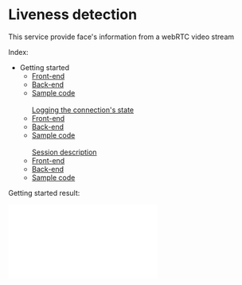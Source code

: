 # Liveness detection

This service provide face's information from a webRTC video stream

Index: <br>
- Getting started  <br>
    - [Front-end](samples/getting-started/Front-end.md) <br>
    - [Back-end](samples/getting-started/Back-end.md)<br>
    - [Sample code](samples/getting-started/src/)<br><br>
[Logging the connection's state](samples/state-log/Readme.md)<br>
    - [Front-end](samples/state-log/Front-end.md)<br>
    - [Back-end](samples/state-log/Back-end.md)<br>
    - [Sample code](samples/state-log/src/)<br><br>
[Session description](samples/session-description/Readme.md)<br>
    - [Front-end](samples/session-description/Front-end.md)<br>
    - [Back-end](samples/session-description/Back-end.md)<br>
    - [Sample code](samples/session-description/src/)<br>

Getting started result:

![](static/sample-app.img)
